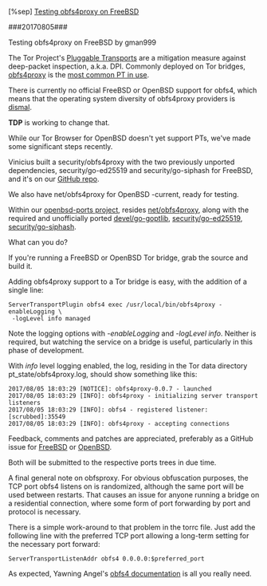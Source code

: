  [%sep] [Testing obfs4proxy on FreeBSD](#welcome-obfs4-fbsd)

###20170805###

<a id="welcome-obfs4-fbsd">Testing obfs4proxy on FreeBSD</a> by gman999

The Tor Project's [Pluggable Transports](https://www.torproject.org/docs/pluggable-transports.html.en) are a mitigation measure against deep-packet inspection, a.k.a. DPI. Commonly deployed on Tor bridges, [obfs4proxy](https://github.com/Yawning/obfs4/blob/master/doc/obfs4-spec.txt) is the [most common PT in use](https://torbsd.github.io/oostats/bridges-trans-count.txt).

There is currently no official FreeBSD or OpenBSD support for obfs4, which means that the operating system diversity of obfs4proxy providers is [dismal](https://torbsd.github.io/oostats/bridges-trans-os.txt).

__TDP__ is working to change that.

While our Tor Browser for OpenBSD doesn't yet support PTs, we've made some significant steps recently.

Vinicius built a security/obfs4proxy with the two previously unported dependencies, security/go-ed25519 and security/go-siphash for FreeBSD, and it's on our [GitHub repo](https://github.com/torbsd/freebsd-ports/tree/egypcio/security).

We also have net/obfs4proxy for OpenBSD -current, ready for testing.

Within our [openbsd-ports project](https://github.com/torbsd/openbsd-ports), resides [net/obfs4proxy](https://github.com/torbsd/openbsd-ports/tree/master/net/obfs4proxy), along with the required and unofficially ported [devel/go-goptlib](https://github.com/torbsd/openbsd-ports/tree/master/devel/go-goptlib), [security/go-ed25519](https://github.com/torbsd/openbsd-ports/tree/master/security/go-ed25519), [security/go-siphash](https://github.com/torbsd/openbsd-ports/tree/master/security/go-siphash).

What can you do?

If you're running a FreeBSD or OpenBSD Tor bridge, grab the source and build it.

Adding obfs4proxy support to a Tor bridge is easy, with the addition of a single line:

```
ServerTransportPlugin obfs4 exec /usr/local/bin/obfs4proxy -enableLogging \
 -logLevel info managed
```

Note the logging options with _-enableLogging_ and _-logLevel info_. Neither is required, but watching the service on a bridge is useful, particularly in this phase of development.

With _info_ level logging enabled, the log, residing in the Tor data directory pt_state/obfs4proxy.log, should show something like this:

```
2017/08/05 18:03:29 [NOTICE]: obfs4proxy-0.0.7 - launched
2017/08/05 18:03:29 [INFO]: obfs4proxy - initializing server transport listeners
2017/08/05 18:03:29 [INFO]: obfs4 - registered listener: [scrubbed]:35549
2017/08/05 18:03:29 [INFO]: obfs4proxy - accepting connections
```

Feedback, comments and patches are appreciated, preferably as a GitHub issue for [FreeBSD](https://github.com/torbsd/freebsd-ports/issues) or [OpenBSD](https://github.com/torbsd/openbsd-ports/issues).

Both will be submitted to the respective ports trees in due time.

A final general note on obfsproxy. For obvious obfuscation purposes, the TCP port obfs4 listens on is randomized, although the same port will be used between restarts. That causes an issue for anyone running a bridge on a residential connection, where some form of port forwarding by port and protocol is necessary.

There is a simple work-around to that problem in the torrc file. Just add the following line with the preferred TCP port allowing a long-term setting for the necessary port forward:

```
ServerTransportListenAddr obfs4 0.0.0.0:$preferred_port
````

As expected, Yawning Angel's [obfs4 documentation](https://gitweb.torproject.org/pluggable-transports/obfs4.git/tree/README.md) is all you really need.
